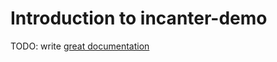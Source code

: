 # Introduction to incanter-demo

TODO: write [great documentation](http://jacobian.org/writing/great-documentation/what-to-write/)
